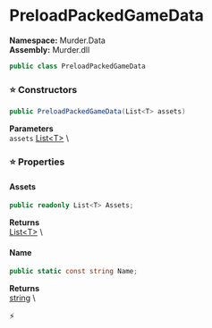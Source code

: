 # PreloadPackedGameData

**Namespace:** Murder.Data \
**Assembly:** Murder.dll

```csharp
public class PreloadPackedGameData
```

### ⭐ Constructors
```csharp
public PreloadPackedGameData(List<T> assets)
```

**Parameters** \
`assets` [List\<T\>](https://learn.microsoft.com/en-us/dotnet/api/System.Collections.Generic.List-1?view=net-7.0) \

### ⭐ Properties
#### Assets
```csharp
public readonly List<T> Assets;
```

**Returns** \
[List\<T\>](https://learn.microsoft.com/en-us/dotnet/api/System.Collections.Generic.List-1?view=net-7.0) \
#### Name
```csharp
public static const string Name;
```

**Returns** \
[string](https://learn.microsoft.com/en-us/dotnet/api/System.String?view=net-7.0) \


⚡